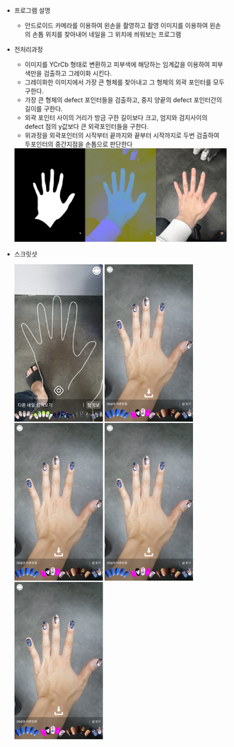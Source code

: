 - 프로그램 설명
  - 안드로이드 카메라를 이용하여 왼손을 촬영하고 촬영 이미지를 이용하여 왼손의 손톱 위치를 찾아내어 네일을 그 위치에 씌워보는 프로그램

- 전처리과정

  - 이미지를 YCrCb 형태로 변환하고 피부색에 해당하는 임계값을 이용하여 피부색만을 검출하고 그레이화 시킨다.
  - 그레이화한 이미지에서 가장 큰 형체를 찾아내고 그 형체의 외곽 포인터를 모두 구한다.
  - 가장 큰 형체의 defect 포인터들을 검출하고, 중지 양끝의 defect 포인터간의 길이를 구한다.
  - 외곽 포인터 사이의 거리가 방금 구한 길이보다 크고, 엄지와 검지사이의 defect 점의 y값보다 큰 외곽포인터들을 구한다.
  - 위과정을 외곽포인터의 시작부터 끝까지와 끝부터 시작까지로 두번 검출하여 두포인터의 중간지점을 손톱으로 판단한다
  <img width = "900" src = "https://github.com/KevinGuen/DetectNail/blob/master/119856543.png"/>
  
- 스크릿샷

    <img width = "200" src = "https://github.com/KevinGuen/DetectNail/blob/master/111424.png"/> 
    <img width = "200" src = "https://github.com/KevinGuen/DetectNail/blob/master/154828.png"/>
    <img width = "200" src = "https://github.com/KevinGuen/DetectNail/blob/master/154828.png"/>
    <img width = "200" src = "https://github.com/KevinGuen/DetectNail/blob/master/154828.png"/>
    <img width = "200" src = "https://github.com/KevinGuen/DetectNail/blob/master/154828.png"/>
 
